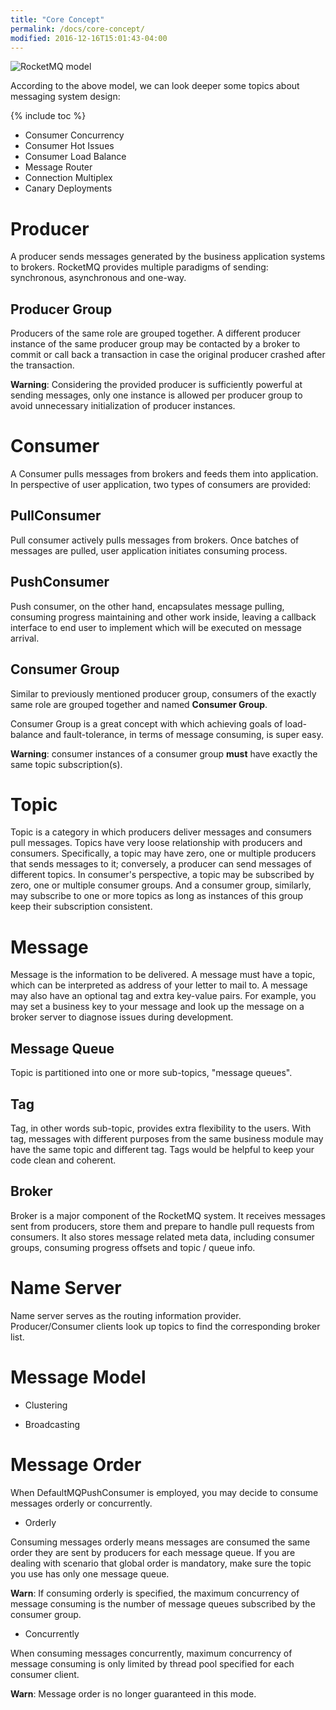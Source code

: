 ```yaml
---
title: "Core Concept"
permalink: /docs/core-concept/
modified: 2016-12-16T15:01:43-04:00
---
```


![RocketMQ model](/assets/images/rmq-model.png)

According to the above model, we can look deeper some topics about messaging system design:

{% include toc %}

* Consumer Concurrency
* Consumer Hot Issues
* Consumer Load Balance
* Message Router
* Connection Multiplex
* Canary Deployments

# Producer

A producer sends messages generated by the business application systems to brokers. RocketMQ provides multiple paradigms of sending: synchronous, asynchronous and one-way. 

## Producer Group

Producers of the same role are grouped together. A different producer instance of the same producer group may be contacted by a broker to commit or call back a transaction in case the original producer crashed after the transaction. 

**Warning**: Considering the provided producer is sufficiently powerful at sending messages, only one instance is allowed per producer group to avoid unnecessary initialization of producer instances.

# Consumer

A Consumer pulls messages from brokers and feeds them into application. In perspective of user application, two types of consumers are provided:  

## PullConsumer

  Pull consumer actively pulls messages from brokers. Once batches of messages are pulled, user application initiates consuming process.

## PushConsumer

  Push consumer, on the other hand, encapsulates message pulling, consuming progress maintaining and other work inside, leaving a callback interface to end user to implement which will be executed on message arrival.

## Consumer Group

Similar to previously mentioned producer group, consumers of the exactly same role are grouped together and named **Consumer Group**. 

Consumer Group is a great concept with which achieving goals of load-balance and fault-tolerance, in terms of message consuming, is super easy. 

**Warning**: consumer instances of a consumer group **must** have exactly the same topic subscription(s).

# Topic

Topic is a category in which producers deliver messages and consumers pull messages. Topics have very loose relationship with producers and consumers. Specifically, a topic may have zero, one or multiple producers that sends messages to it; conversely, a producer can send messages of different topics. In consumer's perspective, a topic may be subscribed by zero, one or multiple consumer groups. And a consumer group, similarly, may subscribe to one or more topics as long as instances of this group keep their subscription consistent. 

# Message
    
Message is the information to be delivered. A message must have a topic, which can be interpreted as address of your letter to mail to. A message may also have an optional tag and extra key-value pairs. For example, you may set a business key to your message and look up the message on a broker server to diagnose issues during development.

## Message Queue

Topic is partitioned into one or more sub-topics, "message queues".

## Tag

Tag, in other words sub-topic, provides extra flexibility to the users. With tag, messages with different purposes from the same business module may have the same topic and different tag. Tags would be helpful to keep your code clean and coherent.

## Broker

Broker is a major component of the RocketMQ system. It receives messages sent from producers, store them and prepare to handle pull requests from consumers. It also stores message related meta data, including consumer groups, consuming progress offsets and topic / queue info.

# Name Server

Name server serves as the routing information provider. Producer/Consumer clients look up topics to find the corresponding broker list.

# Message Model

* Clustering

* Broadcasting

# Message Order

When DefaultMQPushConsumer is employed, you may decide to consume messages orderly or concurrently. 
   
* Orderly
    
Consuming messages orderly means messages are consumed the same order they are sent by producers for each message queue. If you are dealing with scenario that global order is mandatory, make sure the topic you use has only one message queue.

**Warn**: If consuming orderly is specified, the maximum concurrency of message consuming is the number of message queues subscribed by the consumer group. 

* Concurrently
   
When consuming messages concurrently, maximum concurrency of message consuming is only limited by thread pool specified for each consumer client.

**Warn**: Message order is no longer guaranteed in this mode.

